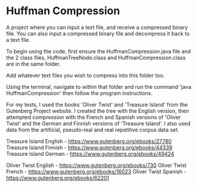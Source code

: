 # Huffman Compression

A project where you can input a text file, and receive a compressed binary file. You can also input a compressed binary file and decompress it back to a text file.

To begin using the code, first ensure the HuffmanCompression.java file and the 2 class files, HuffmanTreeNode.class and HuffmanCompression.class are in the same folder.

Add whatever text files you wish to compress into this folder too.

Using the terminal, navigate to within that folder and run the command 'java HuffmanCompression' then follow the program instructions.

For my tests, I used the books 'Oliver Twist' and 'Treasure Island' from the Gutenberg Project website. I created the tree with the English version, then attempted compression with the French and Spanish versions of 'Oliver Twist' and the German and Finnish versions of 'Treasure Island'. I also used data from the artificial, pseudo-real and real repetitive corpus data set. 

Treasure Island English - https://www.gutenberg.org/ebooks/27780
Treasure Island Finnish - https://www.gutenberg.org/ebooks/44339
Treasure Island German - https://www.gutenberg.org/ebooks/49424

Oliver Twist English - https://www.gutenberg.org/ebooks/730
Oliver Twist French - https://www.gutenberg.org/ebooks/16023
Oliver Twist Spanish - https://www.gutenberg.org/ebooks/62201
